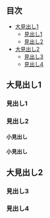 <!-- Markdownのテンプレート -->
## 目次
<!-- @import "[TOC]" {cmd="toc" depthFrom=2 depthTo=3 orderedList=false} -->
<!-- code_chunk_output -->
- [大見出し1](#大見出し1)
  - [見出し1](#見出し1)
  - [見出し2](#見出し2)
- [大見出し2](#大見出し2)
  - [見出し3](#見出し3)
  - [見出し4](#見出し4)
<!-- /code_chunk_output -->

## 大見出し1

### 見出し1

### 見出し2

#### 小見出し

#### 小見出し

## 大見出し2

### 見出し3

### 見出し4